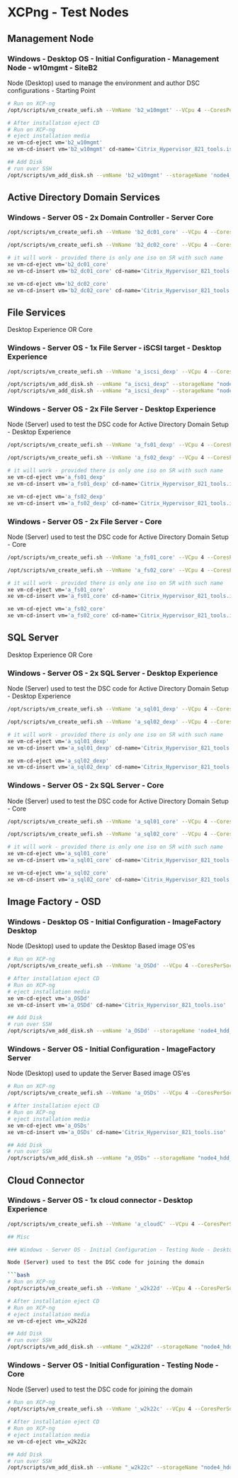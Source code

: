 # XCPng - Test Nodes

## Management Node

### Windows - Desktop OS - Initial Configuration - Management Node - w10mgmt - SiteB2

Node (Desktop) used to manage the environment and author DSC configurations - Starting Point

```bash
# Run on XCP-ng
/opt/scripts/vm_create_uefi.sh --VmName 'b2_w10mgmt' --VCpu 4 --CoresPerSocket 2 --MemoryGB 8 --DiskGB 40 --ActivationExpiration 90 --TemplateName 'Windows 10 (64-bit)' --IsoName 'w10ent_21H2_2302_untd_nprmpt_uefi.iso' --IsoSRName 'node4_nfs' --NetworkName 'eth1 - VLAN1442 - tagged - up' --Mac '2A:47:41:B2:00:49' --StorageName 'node4_ssd_sdg' --VmDescription 'w10mgmt'

# After installation eject CD
# Run on XCP-ng
# eject installation media
xe vm-cd-eject vm='b2_w10mgmt'
xe vm-cd-insert vm='b2_w10mgmt' cd-name='Citrix_Hypervisor_821_tools.iso'

## Add Disk
# run over SSH
/opt/scripts/vm_add_disk.sh --vmName 'b2_w10mgmt' --storageName 'node4_hdd_sdc_lsi' --diskName 'b2_w10mgmt_dataDrive' --deviceId 4 --diskGB 20  --description 'w10mgmt_dataDrive'
```

## Active Directory Domain Services

### Windows - Server OS - 2x Domain Controller - Server Core

```bash
/opt/scripts/vm_create_uefi.sh --VmName 'b2_dc01_core' --VCpu 4 --CoresPerSocket 2 --MemoryGB 4 --DiskGB 32 --ActivationExpiration 180 --TemplateName 'Windows Server 2022 (64-bit)' --IsoName 'w2k22dtc_2302_core_untd_nprmt_uefi.iso' --IsoSRName 'node4_nfs' --NetworkName 'eth1 - VLAN1442 - tagged - up' --Mac '2A:47:41:B2:00:01' --StorageName 'node4_ssd_sdf' --VmDescription 'w2k22_dc01_ADDS_core'

/opt/scripts/vm_create_uefi.sh --VmName 'b2_dc02_core' --VCpu 4 --CoresPerSocket 2 --MemoryGB 4 --DiskGB 32 --ActivationExpiration 180 --TemplateName 'Windows Server 2022 (64-bit)' --IsoName 'w2k22dtc_2302_core_untd_nprmt_uefi.iso' --IsoSRName 'node4_nfs' --NetworkName 'eth1 - VLAN1442 - tagged - up' --Mac '2A:47:41:B2:00:02' --StorageName 'node4_ssd_sdg' --VmDescription 'w2k22_dc02_ADDS_core'
```

```bash
# it will work - provided there is only one iso on SR with such name
xe vm-cd-eject vm='b2_dc01_core'
xe vm-cd-insert vm='b2_dc01_core' cd-name='Citrix_Hypervisor_821_tools.iso'

xe vm-cd-eject vm='b2_dc02_core'
xe vm-cd-insert vm='b2_dc02_core' cd-name='Citrix_Hypervisor_821_tools.iso'
```

## File Services

Desktop Experience OR Core

### Windows - Server OS - 1x File Server - iSCSI target - Desktop Experience

```bash
/opt/scripts/vm_create_uefi.sh --VmName 'a_iscsi_dexp' --VCpu 4 --CoresPerSocket 2 --MemoryGB 4 --DiskGB 32 --ActivationExpiration 180 --TemplateName 'Windows Server 2022 (64-bit)' --IsoName 'w2k22dtc_2302_untd_nprmpt_uefi.iso' --IsoSRName 'node4_nfs' --NetworkName 'eth1 - VLAN1342 untagged - up' --Mac '2A:47:41:D9:00:10' --StorageName 'node4_ssd_sdf' --VmDescription 'w2k22_iscsi_FileServer_desktop_experience'

/opt/scripts/vm_add_disk.sh --vmName "a_iscsi_dexp" --storageName "node4_hdd_sdc_lsi" --diskName "w2k22_iscsi_vhdxClusterStorageDrive" --deviceId 5 --diskGB 20  --description "w2k22_vhdxClusterStorageDrive"
/opt/scripts/vm_add_disk.sh --vmName "a_iscsi_dexp" --storageName "node4_hdd_sdc_lsi" --diskName "w2k22_iscsi_quorumDrive" --deviceId 6 --diskGB 20  --description "w2k22_quorumDrive"
```

### Windows - Server OS - 2x File Server - Desktop Experience

Node (Server) used to test the DSC code for Active Directory Domain Setup - Desktop Experience

```bash
/opt/scripts/vm_create_uefi.sh --VmName 'a_fs01_dexp' --VCpu 4 --CoresPerSocket 2 --MemoryGB 4 --DiskGB 32 --ActivationExpiration 180 --TemplateName 'Windows Server 2022 (64-bit)' --IsoName 'w2k22dtc_2302_untd_nprmpt_uefi.iso' --IsoSRName 'node4_nfs' --NetworkName 'eth1 - VLAN1342 untagged - up' --Mac '2A:47:41:D9:00:11' --StorageName 'node4_ssd_sdd' --VmDescription 'w2k22_fs01_FileServer_desktop_experience'

/opt/scripts/vm_create_uefi.sh --VmName 'a_fs02_dexp' --VCpu 4 --CoresPerSocket 2 --MemoryGB 4 --DiskGB 32 --ActivationExpiration 180 --TemplateName 'Windows Server 2022 (64-bit)' --IsoName 'w2k22dtc_2302_untd_nprmpt_uefi.iso' --IsoSRName 'node4_nfs' --NetworkName 'eth1 - VLAN1342 untagged - up' --Mac '2A:47:41:D9:00:12' --StorageName 'node4_ssd_sde' --VmDescription 'w2k22_fs02_FileServer_desktop_experience'
```

```bash
# it will work - provided there is only one iso on SR with such name
xe vm-cd-eject vm='a_fs01_dexp'
xe vm-cd-insert vm='a_fs01_dexp' cd-name='Citrix_Hypervisor_821_tools.iso'

xe vm-cd-eject vm='a_fs02_dexp'
xe vm-cd-insert vm='a_fs02_dexp' cd-name='Citrix_Hypervisor_821_tools.iso'
```

### Windows - Server OS - 2x File Server - Core

Node (Server) used to test the DSC code for Active Directory Domain Setup - Core

```bash
/opt/scripts/vm_create_uefi.sh --VmName 'a_fs01_core' --VCpu 4 --CoresPerSocket 2 --MemoryGB 2 --DiskGB 32 --ActivationExpiration 180 --TemplateName 'Windows Server 2022 (64-bit)' --IsoName 'w2k22dtc_2302_core_untd_nprmt_uefi.iso' --IsoSRName 'node4_nfs' --NetworkName 'eth1 - VLAN1342 untagged - up' --Mac '2A:47:41:D9:00:11' --StorageName 'node4_ssd_sdd' --VmDescription 'w2k22_fs01_FileServer_core'

/opt/scripts/vm_create_uefi.sh --VmName 'a_fs02_core' --VCpu 4 --CoresPerSocket 2 --MemoryGB 2 --DiskGB 32 --ActivationExpiration 180 --TemplateName 'Windows Server 2022 (64-bit)' --IsoName 'w2k22dtc_2302_core_untd_nprmt_uefi.iso' --IsoSRName 'node4_nfs' --NetworkName 'eth1 - VLAN1342 untagged - up' --Mac '2A:47:41:D9:00:12' --StorageName 'node4_ssd_sde' --VmDescription 'w2k22_fs02_FileServer_core'
```

```bash
# it will work - provided there is only one iso on SR with such name
xe vm-cd-eject vm='a_fs01_core'
xe vm-cd-insert vm='a_fs01_core' cd-name='Citrix_Hypervisor_821_tools.iso'

xe vm-cd-eject vm='a_fs02_core'
xe vm-cd-insert vm='a_fs02_core' cd-name='Citrix_Hypervisor_821_tools.iso'
```

## SQL Server

Desktop Experience OR Core

### Windows - Server OS - 2x SQL Server - Desktop Experience

Node (Server) used to test the DSC code for Active Directory Domain Setup - Desktop Experience

```bash
/opt/scripts/vm_create_uefi.sh --VmName 'a_sql01_dexp' --VCpu 4 --CoresPerSocket 2 --MemoryGB 4 --DiskGB 32 --ActivationExpiration 180 --TemplateName 'Windows Server 2022 (64-bit)' --IsoName 'w2k22dtc_2302_untd_nprmpt_uefi.iso' --IsoSRName 'node4_nfs' --NetworkName 'eth1 - VLAN1342 untagged - up' --Mac '2A:47:41:D9:00:21' --StorageName 'node4_ssd_sdf' --VmDescription 'w2k22_sql01_FileServer_desktop_experience'

/opt/scripts/vm_create_uefi.sh --VmName 'a_sql02_dexp' --VCpu 4 --CoresPerSocket 2 --MemoryGB 4 --DiskGB 32 --ActivationExpiration 180 --TemplateName 'Windows Server 2022 (64-bit)' --IsoName 'w2k22dtc_2302_untd_nprmpt_uefi.iso' --IsoSRName 'node4_nfs' --NetworkName 'eth1 - VLAN1342 untagged - up' --Mac '2A:47:41:D9:00:22' --StorageName 'node4_ssd_sdg' --VmDescription 'w2k22_sql02_FileServer_desktop_experience'
```

```bash
# it will work - provided there is only one iso on SR with such name
xe vm-cd-eject vm='a_sql01_dexp'
xe vm-cd-insert vm='a_sql01_dexp' cd-name='Citrix_Hypervisor_821_tools.iso'

xe vm-cd-eject vm='a_sql02_dexp'
xe vm-cd-insert vm='a_sql02_dexp' cd-name='Citrix_Hypervisor_821_tools.iso'
```

### Windows - Server OS - 2x SQL Server - Core

Node (Server) used to test the DSC code for Active Directory Domain Setup - Core

```bash
/opt/scripts/vm_create_uefi.sh --VmName 'a_sql01_core' --VCpu 4 --CoresPerSocket 2 --MemoryGB 2 --DiskGB 32 --ActivationExpiration 180 --TemplateName 'Windows Server 2022 (64-bit)' --IsoName 'w2k22dtc_2302_core_untd_nprmt_uefi.iso' --IsoSRName 'node4_nfs' --NetworkName 'eth1 - VLAN1342 untagged - up' --Mac '2A:47:41:D9:00:21' --StorageName 'node4_ssd_sdf' --VmDescription 'w2k22_sql01_SQLServer_core'

/opt/scripts/vm_create_uefi.sh --VmName 'a_sql02_core' --VCpu 4 --CoresPerSocket 2 --MemoryGB 2 --DiskGB 32 --ActivationExpiration 180 --TemplateName 'Windows Server 2022 (64-bit)' --IsoName 'w2k22dtc_2302_core_untd_nprmt_uefi.iso' --IsoSRName 'node4_nfs' --NetworkName 'eth1 - VLAN1342 untagged - up' --Mac '2A:47:41:D9:00:22' --StorageName 'node4_ssd_sdg' --VmDescription 'w2k22_sql02_SQLServer_core'
```

```bash
# it will work - provided there is only one iso on SR with such name
xe vm-cd-eject vm='a_sql01_core'
xe vm-cd-insert vm='a_sql01_core' cd-name='Citrix_Hypervisor_821_tools.iso'

xe vm-cd-eject vm='a_sql02_core'
xe vm-cd-insert vm='a_sql02_core' cd-name='Citrix_Hypervisor_821_tools.iso'
```

## Image Factory - OSD

### Windows - Desktop OS - Initial Configuration - ImageFactory Desktop

Node (Desktop) used to update the Desktop Based image OS'es

```bash
# Run on XCP-ng
/opt/scripts/vm_create_uefi.sh --VmName 'a_OSDd' --VCpu 4 --CoresPerSocket 2 --MemoryGB 8 --DiskGB 40 --ActivationExpiration 90 --TemplateName 'Windows 10 (64-bit)' --IsoName 'w10ent_21H2_2302_untd_nprmpt_uefi.iso' --IsoSRName 'node4_nfs' --NetworkName 'eth1 - VLAN1342 untagged - up' --Mac '2A:47:41:D9:00:48' --StorageName 'node4_ssd_sdf' --VmDescription 'w10_imageFactory_for_DesktopOS'

# After installation eject CD
# Run on XCP-ng
# eject installation media
xe vm-cd-eject vm='a_OSDd'
xe vm-cd-insert vm='a_OSDd' cd-name='Citrix_Hypervisor_821_tools.iso'

## Add Disk
# run over SSH
/opt/scripts/vm_add_disk.sh --vmName 'a_OSDd' --storageName 'node4_hdd_sdc_lsi' --diskName 'aOSDd_dataDrive' --deviceId 4 --diskGB 120  --description 'aOSDd_dataDrive'
```

### Windows - Server OS - Initial Configuration - ImageFactory Server

Node (Desktop) used to update the Server Based image OS'es

```bash
# Run on XCP-ng
/opt/scripts/vm_create_uefi.sh --VmName 'a_OSDs' --VCpu 4 --CoresPerSocket 2 --MemoryGB 8 --DiskGB 40 --ActivationExpiration 180 --TemplateName 'Windows Server 2022 (64-bit)' --IsoName 'w2k22dtc_2302_untd_nprmpt_uefi.iso' --IsoSRName 'node4_nfs' --NetworkName 'eth1 - VLAN1342 untagged - up' --Mac '2A:47:41:D9:00:47' --StorageName 'node4_ssd_sde' --VmDescription 'w2k22_imageFactory_for_ServerOS'

# After installation eject CD
# Run on XCP-ng
# eject installation media
xe vm-cd-eject vm='a_OSDs'
xe vm-cd-insert vm='a_OSDs' cd-name='Citrix_Hypervisor_821_tools.iso'

## Add Disk
# run over SSH
/opt/scripts/vm_add_disk.sh --vmName "a_OSDs" --storageName "node4_hdd_sdc_lsi" --diskName "aOSDs_dataDrive" --deviceId 4 --diskGB 120  --description "aOSDs_dataDrive"
```

## Cloud Connector

### Windows - Server OS - 1x cloud connector - Desktop Experience

```bash
/opt/scripts/vm_create_uefi.sh --VmName 'a_cloudC' --VCpu 4 --CoresPerSocket 2 --MemoryGB 2 --DiskGB 32 --ActivationExpiration 180 --TemplateName 'Windows Server 2022 (64-bit)' --IsoName 'w2k22dtc_2302_untd_nprmpt_uefi.iso' --IsoSRName 'node4_nfs' --NetworkName 'eth1 - VLAN1342 untagged - up' --Mac '2A:47:41:D9:00:23' --StorageName 'node4_ssd_sdf' --VmDescription 'w2k22_sql01_cloudConnector_core'

## Misc

### Windows - Server OS - Initial Configuration - Testing Node - Desktop Experience

Node (Server) used to test the DSC code for joining the domain

```bash
# Run on XCP-ng
/opt/scripts/vm_create_uefi.sh --VmName '_w2k22d' --VCpu 4 --CoresPerSocket 2 --MemoryGB 8 --DiskGB 40 --ActivationExpiration 180 --TemplateName 'Windows Server 2022 (64-bit)' --IsoName 'w2k22dtc_2302_untd_nprmpt_uefi.iso' --IsoSRName 'node4_nfs' --NetworkName 'eth1 - VLAN1342 untagged - up' --Mac '2A:47:41:D9:00:20' --StorageName 'node4_ssd_sdf' --VmDescription 'w2k22_desktop_experience_node'

# After installation eject CD
# Run on XCP-ng
# eject installation media
xe vm-cd-eject vm=_w2k22d

## Add Disk
# run over SSH
/opt/scripts/vm_add_disk.sh --vmName "_w2k22d" --storageName "node4_hdd_sdc_lsi" --diskName "w2k22_dataDrive" --deviceId 4 --diskGB 20  --description "w2k22_dataDrive"
```

### Windows - Server OS - Initial Configuration - Testing Node - Core

Node (Server) used to test the DSC code for joining the domain

```bash
# Run on XCP-ng
/opt/scripts/vm_create_uefi.sh --VmName '_w2k22c' --VCpu 4 --CoresPerSocket 2 --MemoryGB 8 --DiskGB 40 --ActivationExpiration 180 --TemplateName 'Windows Server 2022 (64-bit)' --IsoName 'w2k22dtc_2302_core_untd_nprmt_uefi.iso' --IsoSRName 'node4_nfs' --NetworkName 'eth1 - VLAN1342 untagged - up' --Mac '2A:47:41:D9:00:21' --StorageName 'node4_ssd_sdg' --VmDescription 'w2k22_core_node'

# After installation eject CD
# Run on XCP-ng
# eject installation media
xe vm-cd-eject vm=_w2k22c

## Add Disk
# run over SSH
/opt/scripts/vm_add_disk.sh --vmName "_w2k22c" --storageName "node4_hdd_sdc_lsi" --diskName "w2k22_dataDrive" --deviceId 4 --diskGB 20  --description "w2k22_dataDrive"
```